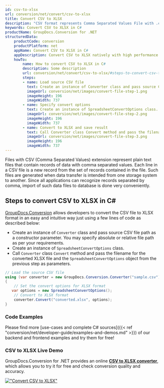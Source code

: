 ```yaml
---
id: csv-to-xlsx
url: conversion/net/convert/csv-to-xlsx
title: Convert CSV to XLSX
description: "CSV format represents Comma Separated Values File with .csv extension. Learn how to convert CSV to XLSX file programmatically in C# language using GroupDocs.Conversion for .NET library."
keywords: Convert CSV to XLSX in C#
productName: GroupDocs.Conversion for .NET
structuredData:
    productCode: conversion
    productPlatform: net
    appName: Convert CSV to XLSX in C#
    appDescription: Convert CSV to XLSX natively with high performance using C# language and server side GroupDocs.Conversion for .NET APIs, without the use of any software like Microsoft or Open Office.
    howTo:
        name: How to convert CSV to XLSX in C# 
        description: Some description
        url: conversion/net/convert/csv-to-xlsx/#steps-to-convert-csv-to-xlsx-in-c
        steps:
        - name: Load source CSV file 
          text: Create an instance of Converter class and pass source CSV file path as a constructor parameter. You may specify absolute or relative file path as per your requirements. 
          imageUrl: conversion/net/images/convert-file-step-1.png
          imageHeight: 196
          imageWidth: 737
        - name: Specify convert options 
          text: Create an instance of SpreadsheetConvertOptions class.
          imageUrl: conversion/net/images/convert-file-step-2.png
          imageHeight: 196
          imageWidth: 737
        - name: Convert to XLSX and save result 
          text: Call Converter class Convert method and pass the filename for the converted HTML file and the SpreadsheetConvertOptions object from the previous step as parameters.
          imageUrl: conversion/net/images/convert-file-step-3.png
          imageHeight: 196
          imageWidth: 737
---
```


Files with CSV (Comma Separated Values) extension represent plain text files that contain records of data with comma separated values. Each line in a CSV file is a new record from the set of records contained in the file. Such files are generated when data transfer is intended from one storage system to another. Since all applications can recognize records separated by comma, import of such data files to database is done very conveniently.

## Steps to convert CSV to XLSX in C#

[GroupDocs.Conversion](https://products.groupdocs.com/conversion/net) allows developers to convert the CSV file to XLSX format in an easy and intuitive way just using a few lines of code as described below:

* Create an instance of `Converter` class and pass source CSV file path as a constructor parameter. You may specify absolute or relative file path as per your requirements. 
* Create an instance of `SpreadsheetConvertOptions` class.
* Call `Converter` class `Convert` method and pass the filename for the converted XLSX file and the `SpreadsheetConvertOptions` object from the previous step as parameters.

```csharp
// Load the source CSV file
using (var converter = new GroupDocs.Conversion.Converter("sample.csv"))
{
    // Set the convert options for XLSX format
   var options = new SpreadsheetConvertOptions();
    // Convert to XLSX format
    converter.Convert("converted.xlsx", options);
}
```

### Code Examples

Please find more [use-cases and complete C# sources]({{< ref "conversion/net/developer-guide/examples-and-demos.md" >}}) of our backend and frontend examples and try them for free!

### CSV to XLSX Live Demo

GroupDocs.Conversion for .NET provides an online [**CSV to XLSX converter**](https://products.groupdocs.app/conversion/csv-to-xlsx), which allows you to try it for free and check conversion quality and accuracy.

[!["Convert CSV to XLSX"](conversion/net/images/convert-to-xlsx/convert-csv-to-xlsx.png)](https://products.groupdocs.app/conversion/csv-to-xlsx)